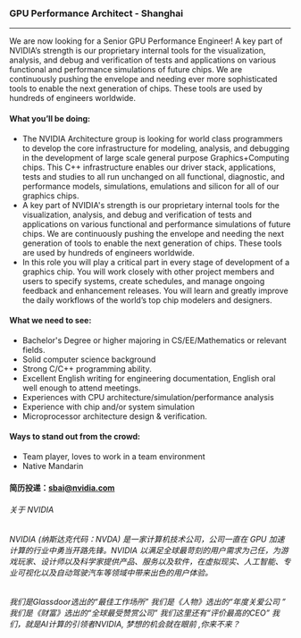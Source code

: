 ### GPU Performance Architect - Shanghai
---

We are now looking for a Senior GPU Performance Engineer!
A key part of NVIDIA’s strength is our proprietary internal tools for the visualization, analysis, and debug and verification of tests and applications on various functional and performance simulations of future chips. We are continuously pushing the envelope and needing ever more sophisticated tools to enable the next generation of chips. These tools are used by hundreds of engineers worldwide. 

#### What you’ll be doing:

- The NVIDIA Architecture group is looking for world class programmers to develop the core infrastructure for modeling, analysis, and debugging in the development of large scale general purpose Graphics+Computing chips. This C++ infrastructure enables our driver stack, applications, tests and studies to all run unchanged on all functional, diagnostic, and performance models, simulations, emulations and silicon for all of our graphics chips.
- A key part of NVIDIA's strength is our proprietary internal tools for the visualization, analysis, and debug and verification of tests and applications on various functional and performance simulations of future chips. We are continuously pushing the envelope and needing the next generation of tools to enable the next generation of chips. These tools are used by hundreds of engineers worldwide.
- In this role you will play a critical part in every stage of development of a graphics chip. You will work closely with other project members and users to specify systems, create schedules, and manage ongoing feedback and enhancement releases. You will learn and greatly improve the daily workflows of the world’s top chip modelers and designers.

#### What we need to see: 
- Bachelor's Degree or higher majoring in CS/EE/Mathematics or relevant fields.
- Solid computer science background
- Strong C/C++ programming ability.
- Excellent English writing for engineering documentation, English oral well enough to attend meetings.
- Experiences with CPU architecture/simulation/performance analysis
- Experience with chip and/or system simulation
- Microprocessor architecture design & verification.

#### Ways to stand out from the crowd: 
- Team player, loves to work in a team environment
- Native Mandarin


#### 简历投递：sbai@nvidia.com


###### 关于 NVIDIA
###### NVIDIA (纳斯达克代码：NVDA) 是一家计算机技术公司，公司一直在 GPU 加速计算的行业中勇当开路先锋。NVIDIA 以满足全球最苛刻的用户需求为己任，为游戏玩家、设计师以及科学家提供产品、服务以及软件，在虚拟现实、人工智能、专业可视化以及自动驾驶汽车等领域中带来出色的用户体验。

###### 我们是Glassdoor选出的“最佳工作场所” 我们是《人物》选出的“年度关爱公司 ” 我们是《财富》选出的“全球最受赞赏公司”  我们这里还有“评价最高的CEO”  我们，就是AI计算的引领者NVIDIA, 梦想的机会就在眼前 ,你来不来？
